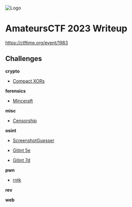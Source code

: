 ![Logo](https://ctftime.org/media/cache/b8/7c/b87c231f2f207a5257450995074e6545.png)

# AmateursCTF 2023 Writeup

https://ctftime.org/event/1983


## Challenges

**crypto** 
- [Compact XORs](crypto/Compact%20XORs)

**forensics** 
- [Minceraft](forensics/Minceraft)

**misc**
- [Censorship](misc/Censorship)

**osint** 
- [ScreenshotGuesser](osint/ScreenshotGuesser)

- [Gitint 5e](osint/Gitint)

- [Gitint 7d](osint/Gitint)

**pwn** 
- [rntk](pwn/rntk)

**rev** 

**web** 
